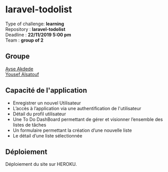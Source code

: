 # laravel-todolist

Type of challenge: **learning**  
Repository : **laravel-todolist**  
Deadline : **22/11/2019 5:00 pm**  
Team : **group of 2**  

## Groupe
[Ayse Akdede](https://github.com/Ayse-Akdede/)  
[Yousef Alsatouf](https://github.com/yousefalsatouf/)  

## Capacité de l'application 

- Enregistrer un nouvel Utilisateur
- L’accès à l’application via une authentification de l'utilisateur
- Détail du profil utilisateur  
- Une To Do DashBoard permettant de gérer et visionner l’ensemble des listes de tâches  
- Un formulaire permettant la création d’une nouvelle liste  
- Le détail d’une liste sélectionnée  

## Déploiement

Déploiement du site sur HEROKU.
